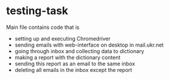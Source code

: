 # testing-task

Main file contains code that is
  - setting up and executing Chromedriver
  - sending emails with web-interface on desktop in mail.ukr.net
  - going through inbox and collecting data to dictionary
  - making a report with the dictionary content
  - sending this report as an email to the same inbox
  - deleting all emails in the inbox except the report
